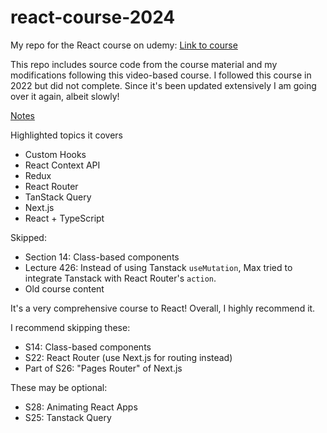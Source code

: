# react-course-2024

My repo for the React course on udemy: [Link to course](https://www.udemy.com/course/react-the-complete-guide-incl-redux/)

This repo includes source code from the course material and my modifications following this video-based course. I followed this course in 2022 but did not complete. Since it's been updated extensively I am going over it again, albeit slowly!

[Notes](/notes.md)

Highlighted topics it covers

- Custom Hooks
- React Context API
- Redux
- React Router
- TanStack Query
- Next.js
- React + TypeScript

Skipped:

- Section 14: Class-based components
- Lecture 426: Instead of using Tanstack `useMutation`, Max tried to integrate Tanstack with React Router's `action`.
- Old course content

It's a very comprehensive course to React! Overall, I highly recommend it.

I recommend skipping these:

- S14: Class-based components
- S22: React Router (use Next.js for routing instead)
- Part of S26: "Pages Router" of Next.js

These may be optional:

- S28: Animating React Apps
- S25: Tanstack Query
